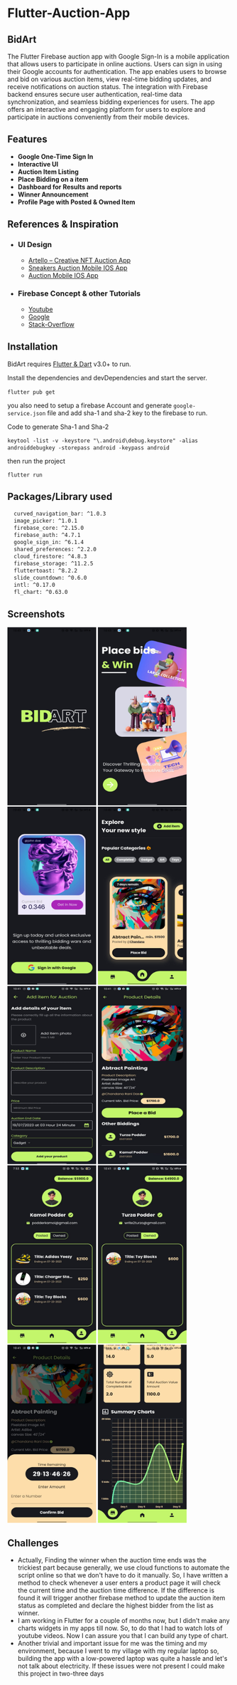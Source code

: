 
# Flutter-Auction-App

## BidArt

The Flutter Firebase auction app with Google Sign-In is a mobile application that allows users to participate in online auctions. Users can sign in using their Google accounts for authentication. The app enables users to browse and bid on various auction items, view real-time bidding updates, and receive notifications on auction status. The integration with Firebase backend ensures secure user authentication, real-time data synchronization, and seamless bidding experiences for users. The app offers an interactive and engaging platform for users to explore and participate in auctions conveniently from their mobile devices.

## Features

- **Google One-Time Sign In**
- **Interactive UI**
- **Auction Item Listing**
- **Place Bidding on a item**
- **Dashboard for Results and reports**
- **Winner Announcement**
- **Profile Page with Posted & Owned Item**


## References & Inspiration
- ### UI Design
    - [Artello – Creative NFT Auction App](https://dribbble.com/shots/19997565-Artello-Creative-NFT-Auction-App)
    - [Sneakers Auction Mobile IOS App](https://dribbble.com/shots/19933053-Sneakers-Auction-Mobile-IOS-App)
    - [Auction Mobile IOS App](https://dribbble.com/shots/21184521-Samurai-Armor-Auction-App-Concept)

- ### Firebase Concept & other Tutorials
    - [Youtube](https://www.youtube.com)
    - [Google](https://www.google.com)
    - [Stack-Overflow](https://www.stackOverflow.com)

## Installation
BidArt requires [Flutter & Dart](hhttps://docs.flutter.dev/get-started/install) v3.0+ to run.

Install the dependencies and devDependencies and start the server.

`flutter pub get`

you also need to setup a firebase Account and generate `google-service.json` file and add sha-1 and sha-2 key to the firebase to run.

Code to generate Sha-1 and Sha-2
```
keytool -list -v -keystore "\.android\debug.keystore" -alias androiddebugkey -storepass android -keypass android
```

then run the project
```
flutter run
```

## Packages/Library used

```
  curved_navigation_bar: ^1.0.3
  image_picker: ^1.0.1
  firebase_core: ^2.15.0
  firebase_auth: ^4.7.1
  google_sign_in: ^6.1.4
  shared_preferences: ^2.2.0
  cloud_firestore: ^4.8.3
  firebase_storage: ^11.2.5
  fluttertoast: ^8.2.2
  slide_countdown: ^0.6.0
  intl: ^0.17.0
  fl_chart: ^0.63.0
```






## Screenshots

[<img src="assets/ss/1.jpeg" width="200" height="400"/>](SplashScreen)
[<img src="assets/ss/2.jpeg" width="200" height="400"/>](OnboardingScreen)
[<img src="assets/ss/3.jpeg" width="200" height="400"/>](SignInscreen)
[<img src="assets/ss/4.jpeg" width="200" height="400"/>](HomescreenScreen)
[<img src="assets/ss/5.jpeg" width="200" height="400"/>](AddItemScreen)
[<img src="assets/ss/6.jpeg" width="200" height="400"/>](ProductPageScreen)
[<img src="assets/ss/7.jpeg" width="200" height="400"/>](ProfileScreen)
[<img src="assets/ss/8.jpeg" width="200" height="400"/>](Profile_owned_itemScreen)
[<img src="assets/ss/9.jpeg" width="200" height="400"/>](TimePlaceBidScreen)
[<img src="assets/ss/10.jpeg" width="200" height="400"/>](DashboardScreen)

## Challenges
- Actually, Finding the winner when the auction time ends was the trickiest part because generally, we use cloud functions to automate the script online so that we don't have to do it manually. So, I have written a method to check whenever a user enters a product page it will check the current time and the auction time difference. If the difference is found it will trigger another firebase method to update the auction item status as completed and declare the highest bidder from the list as winner.
- I am working in Flutter for a couple of months now, but I didn't make any charts widgets in my apps till now. So, to do that I had to watch lots of youtube videos. Now I can assure you that I can build any type of chart.
- Another trivial and important issue for me was the timing and my environment, because I went to my village with my regular laptop so, building the app with a low-powered laptop was quite a hassle and let's not talk about electricity. If these issues were not present I could make this project in two-three days
    


